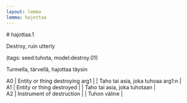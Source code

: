 ```yaml
---
layout: lemma
lemma: hajottaa
---
```


<div class="sense">
# <span class="sensename">hajottaa.1</span>

<span class="description">Destroy, ruin utterly</span>

(tags: seed:tuhota, model:destroy.01)

<span class="description">Turmella, tärvellä, hajottaa täysin</span>

A0 | Entity or thing destroying arg1 |   | Taho tai asia, joka tuhoaa arg1:n |  
A1 | Entity or thing destroyed |   | Taho tai asia, joka tuhotaan |  
A2 | Instrument of destruction |   | Tuhon väline |  

</div>

